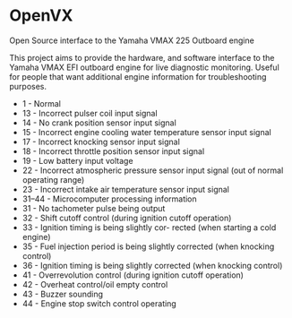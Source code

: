 # OpenVX
Open Source interface to the Yamaha VMAX 225 Outboard engine


This project aims to provide the hardware, and software interface to the Yamaha VMAX EFI outboard engine for live diagnostic monitoring.  Useful for people that want additional engine information for troubleshooting purposes.


*  1 - Normal
* 13 - Incorrect pulser coil input signal
* 14 - No crank position sensor input signal
* 15 - Incorrect engine cooling water temperature sensor input signal
* 17 - Incorrect knocking sensor input signal
* 18 - Incorrect throttle position sensor input signal
* 19 - Low battery input voltage
* 22 - Incorrect atmospheric pressure sensor input signal (out of normal operating range)
* 23 - Incorrect intake air temperature sensor input signal
* 31–44 - Microcomputer processing information
* 31 - No tachometer pulse being output
* 32 - Shift cutoff control (during ignition cutoff operation)
* 33 - Ignition timing is being slightly cor- rected (when starting a cold engine)
* 35 - Fuel injection period is being slightly corrected (when knocking control)
* 36 - Ignition timing is being slightly corrected (when knocking control)
* 41 - Overrevolution control (during ignition cutoff operation)
* 42 - Overheat control/oil empty control
* 43 - Buzzer sounding
* 44 - Engine stop switch control operating

